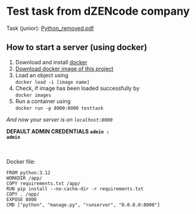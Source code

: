 <h1>Test task from dZENcode company</h1>

Task (junior):
[Python_removed.pdf](https://github.com/user-attachments/files/17494590/Python_removed.pdf)


<div>
  <h2>How to start a server (<strong>using docker</strong>)</h2>

  <ol>
    <li>Download and install <a href="https://www.docker.com/">docker</a></li>
    <li><a href="https://drive.google.com/file/d/1MIhCoJMXinW6Zc6_JB4Ni17CyTRMnFgW/view?usp=sharing">Download docker image of this project</a></li>
    <li>
      Load an object using <br><code>docker load -i [image name]</code>
    </li> 
    <li>Check, if image has been loaded successfully by <br><code>docker images</code></li>
    <li>Run a container using <br><code>docker run -p 8000:8000 testtask</code></li>
  </ol>

  <i>And now your server is on <code>localhost:8000</code></i>
</div>

<strong>DEFAULT ADMIN CREDENTIALS <code>admin : admin</code></strong>

<br><br>
Docker file:
```
FROM python:3.12
WORKDIR /app/
COPY requirements.txt /app/
RUN pip install --no-cache-dir -r requirements.txt
COPY . /app/
EXPOSE 8000
CMD ["python", "manage.py", "runserver", "0.0.0.0:8000"]
```
